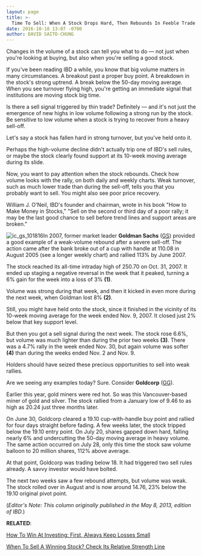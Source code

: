 ```yaml
---
layout: page
title: >-
  Time To Sell: When A Stock Drops Hard, Then Rebounds In Feeble Trade
date: 2016-10-18 13:07 -0700
author: DAVID SAITO-CHUNG
---
```





Changes in the volume of a stock can tell you what to do — not just when you're looking at buying, but also when you're selling a good stock.


If you've been reading IBD a while, you know that big volume matters in many circumstances. A breakout past a proper buy point. A breakdown in the stock's strong uptrend. A break below the 50-day moving average. When you see turnover flying high, you're getting an immediate signal that institutions are moving stock big time.


Is there a sell signal triggered by thin trade? Definitely — and it's not just the emergence of new highs in low volume following a strong run by the stock. Be sensitive to low volume when a stock is trying to recover from a heavy sell-off.


Let's say a stock has fallen hard in strong turnover, but you've held onto it.


Perhaps the high-volume decline didn't actually trip one of IBD's sell rules, or maybe the stock clearly found support at its 10-week moving average during its slide.


Now, you want to pay attention when the stock rebounds. Check how volume looks with the rally, on both daily and weekly charts. Weak turnover, such as much lower trade than during the sell-off, tells you that you probably want to sell. You might also see poor price recovery.


William J. O'Neil, IBD's founder and chairman, wrote in his book "How to Make Money in Stocks," "Sell on the second or third day of a poor rally; it may be the last good chance to sell before trend lines and support areas are broken."


![ic_gs_101816](https://www.investors.com/wp-content/uploads/2016/10/IC_gs_101816-1024x546.png)In 2007, former market leader **Goldman Sachs** ([GS](https://research.investors.com/quote.aspx?symbol=GS)) provided a good example of a weak-volume rebound after a severe sell-off. The action came after the bank broke out of a cup with handle at 110.08 in August 2005 (see a longer weekly chart) and rallied 113% by June 2007.


The stock reached its all-time intraday high of 250.70 on Oct. 31, 2007. It ended up staging a negative reversal in the week that it peaked, turning a 6% gain for the week into a loss of 3% **(1)**.


Volume was strong during that week, and then it kicked in even more during the next week, when Goldman lost 8% **(2)**.


Still, you might have held onto the stock, since it finished in the vicinity of its 10-week moving average for the week ended Nov. 9, 2007. It closed just 2% below that key support level.


But then you got a sell signal during the next week. The stock rose 6.6%, but volume was much lighter than during the prior two weeks **(3)**. There was a 4.7% rally in the week ended Nov. 30, but again volume was softer **(4)** than during the weeks ended Nov. 2 and Nov. 9.


Holders should have seized these precious opportunities to sell into weak rallies.


Are we seeing any examples today? Sure. Consider **Goldcorp** ([GG](https://research.investors.com/quote.aspx?symbol=GG)).


Earlier this year, gold miners were red hot. So was this Vancouver-based miner of gold and silver. The stock rallied from a January low of 9.46 to as high as 20.24 just three months later.


On June 30, Goldcorp cleared a 19.10 cup-with-handle buy point and rallied for four days straight before fading. A few weeks later, the stock tripped below the 19.10 entry point. On July 20, shares gapped down hard, falling nearly 6% and undercutting the 50-day moving average in heavy volume.
The same action occurred on July 28, only this time the stock saw volume balloon to 20 million shares, 112% above average.


At that point, Goldcorp was trading below 18. It had triggered two sell rules already. A savvy investor would have bolted.


The next two weeks saw a few rebound attempts, but volume was weak. The stock rolled over in August and is now around 14.76, 23% below the 19.10 original pivot point.


(*Editor's Note: This column originally published in the May 8, 2013, edition of IBD.*)


**RELATED**:


[How To Win At Investing: First, Always Keep Losses Small](https://www.investors.com/how-to-invest/investors-corner/still-the-no-1-rule-for-stock-investors-always-cut-your-losses-short/)


[When To Sell A Winning Stock? Check Its Relative Strength Line](https://www.investors.com/how-to-invest/investors-corner/when-to-sell-rs-line-gives-clues-about-a-stocks-weakening-health/)




